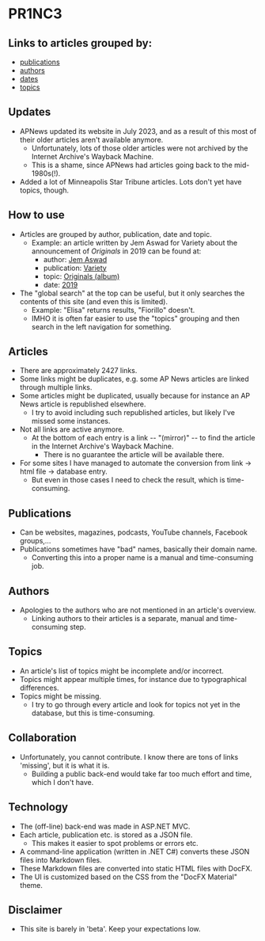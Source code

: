 # PR1NC3

## Links to articles grouped by:

  * [publications](./publications/index.md)
  * [authors](./authors/index.md)
  * [dates](./dates/index.md)
  * [topics](./topics/index.md)

## Updates

  * APNews updated its website in July 2023, and as a result of this most of their older articles aren't available anymore.
     * Unfortunately, lots of those older articles were not archived by the Internet Archive's Wayback Machine.
     * This is a shame, since APNews had articles going back to the mid-1980s(!).
  * Added a lot of Minneapolis Star Tribune articles. Lots don't yet have topics, though.
	 
## How to use

  * Articles are grouped by author, publication, date and topic.
     * Example: an article written by Jem Aswad for Variety about the announcement of *Originals* in 2019 can be found at:
        * author: [Jem Aswad](./authors/jem-aswad/index.md)
        * publication: [Variety](./publications/u-z/variety/index.md)
        * topic: [Originals (album)](./topics/album/originals/index.md)
        * date: [2019](./dates/2019/index.md)
  * The "global search" at the top can be useful, but it only searches the contents of this site (and even this is limited).
     * Example: "Elisa" returns results, "Fiorillo" doesn't.
     * IMHO it is often far easier to use the "topics" grouping and then search in the left navigation for something.
	 
## Articles

  * There are approximately 2427 links.
  * Some links might be duplicates, e.g. some AP News articles are linked through multiple links.
  * Some articles might be duplicated, usually because for instance an AP News article is republished elsewhere.
     * I try to avoid including such republished articles, but likely I've missed some instances.
  * Not all links are active anymore.
     * At the bottom of each entry is a link -- "(mirror)" -- to find the article in the Internet Archive's Wayback Machine.
        * There is no guarantee the article will be available there.
  * For some sites I have managed to automate the conversion from link -> html file -> database entry.
     * But even in those cases I need to check the result, which is time-consuming.
	 
## Publications

  * Can be websites, magazines, podcasts, YouTube channels, Facebook groups,...
  * Publications sometimes have "bad" names, basically their domain name.
     * Converting this into a proper name is a manual and time-consuming job.
	 
## Authors

  * Apologies to the authors who are not mentioned in an article's overview.
     * Linking authors to their articles is a separate, manual and time-consuming step.
	 
## Topics

  * An article's list of topics might be incomplete and/or incorrect.
  * Topics might appear multiple times, for instance due to typographical differences.
  * Topics might be missing. 
     * I try to go through every article and look for topics not yet in the database, but this is time-consuming.
	 
## Collaboration

  * Unfortunately, you cannot contribute. I know there are tons of links 'missing', but it is what it is. 
     * Building a public back-end would take far too much effort and time, which I don't have.
	 
## Technology

  * The (off-line) back-end was made in ASP.NET MVC.
  * Each article, publication etc. is stored as a JSON file.
     * This makes it easier to spot problems or errors etc.
  * A command-line application (written in .NET C#) converts these JSON files into Markdown files.
  * These Markdown files are converted into static HTML files with DocFX.
  * The UI is customized based on the CSS from the "DocFX Material" theme.
	 
## Disclaimer

  * This site is barely in 'beta'. Keep your expectations low.

